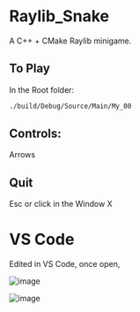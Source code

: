 # Raylib_Snake

A C++ + CMake Raylib minigame.

## To Play
In the Root folder:
```sh
./build/Debug/Source/Main/My_00
```

## Controls:
Arrows

## Quit
Esc or click in the Window X

# VS Code
Edited in VS Code, once open, 

![image](https://github.com/chriztheanvill/Raylib_Snake/assets/37992958/98aacacf-e629-4569-9bca-074387f1afca)

![image](https://github.com/chriztheanvill/Raylib_Snake/assets/37992958/1c37f14b-1f7f-4459-848b-56e6745bf6a0)
